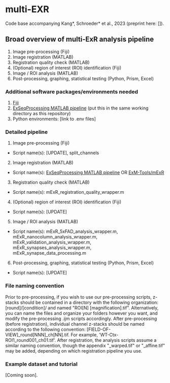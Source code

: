 # multi-EXR

Code base accompanying Kang*, Schroeder* et al., 2023 (preprint here: []).

## Broad overview of multi-ExR analysis pipeline

1. Image pre-processing (Fiji)
2. Image registration (MATLAB)
3. Registration quality check (MATLAB)
4. (Optional) region of interest (ROI) identification (Fiji)
5. Image / ROI analysis (MATLAB)
6. Post-processing, graphing, statistical testing (Python, Prism, Excel)

### Additional software packages/environments needed
1. [Fiji](https://imagej.net/software/fiji/)
2. [ExSeqProcessing MATLAB pipeline](https://github.com/dgoodwin208/ExSeqProcessing) (put this in the same working directory as this repository)
3. Python environments: [link to .env files]

### Detailed pipeline
1. Image pre-processing (Fiji)
* Script name(s): [UPDATE], split_channels
2. Image registration (MATLAB)
* Script name(s): [ExSeqProcessing MATLAB pipeline](https://github.com/dgoodwin208/ExSeqProcessing) OR [ExM-Tools/mExR](https://github.com/donglaiw/ExM-Toolbox/tree/ck/mExR)
3. Registration quality check (MATLAB)
* Script name(s): mExR_registration_quality_wrapper.m
4. (Optional) region of interest (ROI) identification (Fiji)
* Script name(s): [UPDATE]
5. Image / ROI analysis (MATLAB)
* Script name(s): mExR_5xFAD_analysis_wrapper.m, mExR_nanocolumn_analysis_wrapper.m, mExR_validation_analysis_wrapper.m, mExR_synapses_analysis_wrapper.m, mExR_synapse_data_processing.m
6. Post-processing, graphing, statistical testing (Python, Prism, Excel)
* Script name(s): [UPDATE]

### File naming convention
Prior to pre-processing, if you wish to use our pre-processing scripts, z-stacks should be contained in a directory with the following organization: [round]/[condition]/ and named "ROI[N] [magnification].tif". Alternatively, you can name the files and organize your folders however you want, and modify the pre-processing .ijm scripts accordingly. After pre-processing (before registration), individual channel z-stacks should be named according to the following convention: [FIELD-OF-VIEW]_round[NNN]_ch[NN].tif. For example, 'WT-Ctx-ROI1_round001_ch01.tif'. After registration, the analysis scripts assume a similar naming convention, though the appendix "_warped.tif" or "_affine.tif" may be added, depending on which registration pipeline you use.

### Example dataset and tutorial
[Coming soon].
